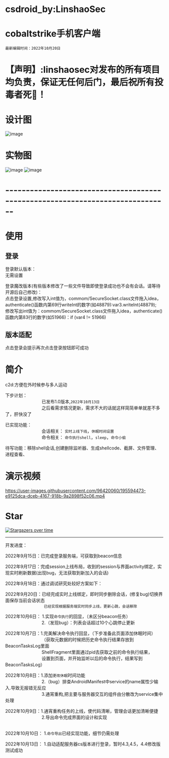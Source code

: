 # csdroid_by:LinshaoSec
# cobaltstrike手机客户端
`最新编辑时间：2022年10月20日`

# 【声明】:linshaosec对发布的所有项目均负责，保证无任何后门，最后祝所有投毒者死🐎！

# 设计图

![image](https://user-images.githubusercontent.com/96420060/190606092-c3241505-e2de-4752-8260-38ec344ea4e7.png)

# 实物图
![image](https://user-images.githubusercontent.com/96420060/195605439-ce97315f-6e9b-4935-aa69-317b7743955b.png)
![image](https://user-images.githubusercontent.com/96420060/195605908-691a8d78-1388-408e-a950-a6e2b084bb3d.png)


# ------------------------------------------------------------------------------

# 使用

## 登录
登录默认版本：  
无需设置
   
 
登录魔改版本(有些版本修改了一些文件导致即使登录成功也不会有会话。请等待开源后自己修改)：   
点击登录设置,修改写入int值为，commom/SecureSocket.class文件拖入idea，authenticate()函数内第69行writeInt的数字(如48879):var3.writeInt(48879);   
修改写出int值为：commom/SecureSocket.class文件拖入idea，authenticate()函数内第83行的数字(如51966)：if (var4 != 51966) 

## 版本适配   
点击登录会提示再次点击登录按钮即可成功


# 简介   
c2d:方便在外时候参与多人运动

下步计划：   
        &emsp;&emsp;&emsp;&emsp;&emsp;&emsp;&emsp;&emsp;
        已发布1.0版本,`2022年10月13日`  
        &emsp;&emsp;&emsp;&emsp;&emsp;&emsp;&emsp;&emsp;
        之后看需求情况更新，需求不大的话就这样简简单单就差不多了，肝快没了
        
已实现功能：  
        &emsp;&emsp;&emsp;&emsp;&emsp;&emsp;&emsp;&emsp;
        会话相关：  `实时上线下线`，`休眠时间设置`  
        &emsp;&emsp;&emsp;&emsp;&emsp;&emsp;&emsp;&emsp;
        命令相关：  `命令执行shell`，`sleep`，`命令小偷`
        
待写功能：移除shell会话,创建删除监听器、生成shellcode、截屏、文件管理、进程查看、  



# 演示视频

https://user-images.githubusercontent.com/96420060/195594473-e9125dca-dceb-4167-918b-9a2898f52c06.mp4




# Star
[![Stargazers over time](https://starchart.cc/linshaoSec/csdroid.svg)](https://starchart.cc/linshaoSec/csdroid)
***

  
开发进度：

2022年9月15日：已完成登录服务端，可获取到beacon信息

2022年9月17日：完成session上线布局，收到的session与界面activity绑定，实现实时刷新数据(出现bug，无法获取到新加入的会话)

2022年9月18日：通过调试研究处较好方案如下：

2022年9月20日：已经完成实时上线绑定，即时同步删除会话，(修复bug)切换界面保存当前会话状态  
        &emsp;&emsp;&emsp;&emsp;&emsp;&emsp;&emsp;&emsp;
               ` 已经实现根据服务端实时同步上线，更新心跳，会话移除`

2022年10月6日：
        1.实现`命令执行`的回显，（未区分beacon任务）  
        &emsp;&emsp;&emsp;&emsp;&emsp;&emsp;&emsp;&emsp;
        2.（发现bug）：列表会话超过10个心跳停止更新

2022年10月7日：1.完美解决命令执行回显，（下步准备此页面添加休眠时间）    
        &emsp;&emsp;&emsp;&emsp;&emsp;&emsp;&emsp;&emsp;
        （获取元数据的时候把历史命令执行结果存放到BeaconTasksLog里面    
        &emsp;&emsp;&emsp;&emsp;&emsp;&emsp;&emsp;&emsp;
        ShellFragment里面通过pid去获取之前的命令执行结果，  
        &emsp;&emsp;&emsp;&emsp;&emsp;&emsp;&emsp;&emsp;
        设置到页面，并开始监听以后的命令执行，结果写到BeaconTasksLog）  
        
2022年10月8日：1.添加`更改休眠`时间功能  
        &emsp;&emsp;&emsp;&emsp;&emsp;&emsp;&emsp;&emsp;
        2.（bug）排查AndroidManifest中service的name属性少输入.导致无报错无反应  
        &emsp;&emsp;&emsp;&emsp;&emsp;&emsp;&emsp;&emsp;
        3.通宵重构,把主要与服务器交互的组件由分散改为service集中处理  
        
2022年10月9日：1.通宵重构任务的上线，使代码清晰，管理会话更加清晰便捷  
        &emsp;&emsp;&emsp;&emsp;&emsp;&emsp;&emsp;&emsp;
        2.导出命令完成界面的设计和实现  
        &emsp;&emsp;&emsp;&emsp;&emsp;&emsp;&emsp;&emsp;

2022年10月10日： 1.`命令导出`已经实现功能，细节仍需处理  

2022年10月13日： 1.自动适配服务器cs版本进行登录，暂时4.3,4.5，4.4修改版测试成功



